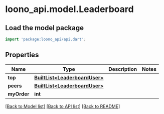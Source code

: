 # loono_api.model.Leaderboard

## Load the model package
```dart
import 'package:loono_api/api.dart';
```

## Properties
Name | Type | Description | Notes
------------ | ------------- | ------------- | -------------
**top** | [**BuiltList&lt;LeaderboardUser&gt;**](LeaderboardUser.md) |  | 
**peers** | [**BuiltList&lt;LeaderboardUser&gt;**](LeaderboardUser.md) |  | 
**myOrder** | **int** |  | 

[[Back to Model list]](../README.md#documentation-for-models) [[Back to API list]](../README.md#documentation-for-api-endpoints) [[Back to README]](../README.md)


